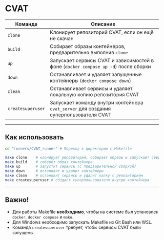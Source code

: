 # CVAT

| Команда              | Описание                                                                              |
| ----------------- | ------------------------------------------------------------------------------------- |
| `clone`           | Клонирует репозиторий CVAT, если он ещё не скачан                                     |
| `build`           | Собирает образы контейнеров, предварительно выполнив `clone`                          |
| `up`              | Запускает сервисы CVAT и зависимостей в фоне (`docker compose up -d`) после сборки    |
| `down`            | Останавливает и удаляет запущенные контейнеры (`docker compose down`)                 |
| `clean`           | Останавливает сервисы и удаляет локальную копию репозитория CVAT                      |
| `createsuperuser` | Запускает команду внутри контейнера `cvat_server` для создания суперпользователя CVAT |

---

## Как использовать

```bash
cd "runners/CVAT_runner" # Переход в директорию с Makefile
```

```bash
make clone    # клонирует репозиторий, собирает образы и запускает сервисы
make build    # соберёт образ контейнера
make up       # запустит сервисы (с предварительной сборкой)
make down     # остановит и удалит контейнеры
make clean    # остановит сервисы и удалит папку с репозиторием
make createsuperuser # создаст суперпользователя внутри контейнера
```

---

## Важно!

* Для работы Makefile **необходимо**, чтобы на системе был установлен `docker`, `docker compose` и `make`.
* Для Windows необходимо запускать Makefile из Git Bash или WSL.
* Команда `createsuperuser` требует, чтобы сервисы CVAT были запущены.
